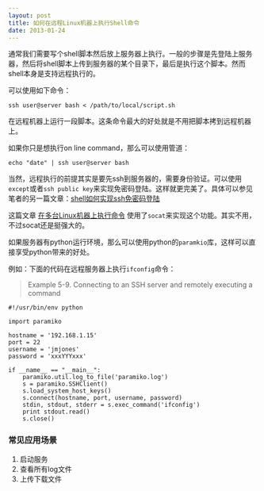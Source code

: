 ```yaml
---
layout: post
title: 如何在远程Linux机器上执行Shell命令
date: 2013-01-24
---
```



通常我们需要写个shell脚本然后放上服务器上执行。一般的步骤是先登陆上服务器，然后将shell脚本上传到服务器的某个目录下，最后是执行这个脚本。然而shell本身是支持远程执行的。

可以使用如下命令：

    ssh user@server bash < /path/to/local/script.sh
    
在远程机器上运行一段脚本。这条命令最大的好处就是不用把脚本拷到远程机器上。

如果你只是想执行on line command，那么可以使用管道：

    echo "date" | ssh user@server bash
    
当然，远程执行的前提其实是要先ssh到服务器的，需要身份验证。可以使用`except`或者`ssh public key`来实现免密码登陆。这样就更完美了。具体可以参见笔者的另一篇文章：[shell如何实现ssh免密码登陆](http://blog.arganzheng.me/posts/ssh-login-without-password.html)


这篇文章 [在多台Linux机器上执行命令](http://blog.csdn.net/gjyalpha/article/details/7264107) 使用了`socat`来实现这个功能。其实不用，不过socat还是挺强大的。

如果服务器有python运行环境，那么可以使用python的`paramkio`库，这样可以直接享受python带来的好处。

例如：下面的代码在远程服务器上执行`ifconfig`命令：
>Example 5-9. Connecting to an SSH server and remotely executing a command
>    
    #!/usr/bin/env python 
>
    import paramiko
>    
    hostname = '192.168.1.15' 
    port = 22
    username = 'jmjones' 
    password = 'xxxYYYxxx'
>    
    if __name__ == "__main__": 
        paramiko.util.log_to_file('paramiko.log')
        s = paramiko.SSHClient()
        s.load_system_host_keys()
        s.connect(hostname, port, username, password) 
        stdin, stdout, stderr = s.exec_command('ifconfig') 
        print stdout.read()
        s.close()

### 常见应用场景

1. 启动服务
2. 查看所有log文件
3. 上传下载文件